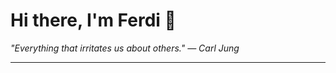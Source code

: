 <h1>Hi there, I'm Ferdi 👋</h1>

<p><em>
  "Everything that irritates us about others." — Carl Jung
</em></p>

---
